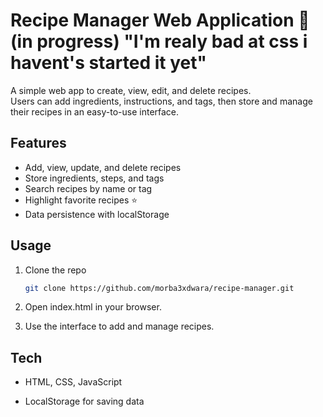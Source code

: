 # Recipe Manager Web Application 🍲 (in progress) "I'm realy bad at css i havent's started it yet"

A simple web app to create, view, edit, and delete recipes.  
Users can add ingredients, instructions, and tags, then store and manage their recipes in an easy-to-use interface.

## Features
- Add, view, update, and delete recipes  
- Store ingredients, steps, and tags  
- Search recipes by name or tag  
- Highlight favorite recipes ⭐  
- Data persistence with localStorage  

## Usage
1. Clone the repo  
   ```bash
   git clone https://github.com/morba3xdwara/recipe-manager.git
2. Open index.html in your browser.

3. Use the interface to add and manage recipes.

## Tech

- HTML, CSS, JavaScript

- LocalStorage for saving data
